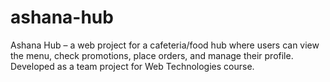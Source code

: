 # ashana-hub
Ashana Hub – a web project for a cafeteria/food hub where users can view the menu, check promotions, place orders, and manage their profile. Developed as a team project for Web Technologies course.
